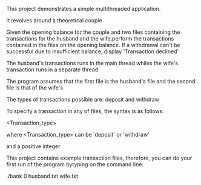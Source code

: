 This project demonstrates a simple multithreaded application.

It revolves around a theoretical couple

Given the opening balance for the couple and two files containing the transactions for the husband and the wife,perform the transactions contained in the files on the opening balance.
If a withdrawal can't be successful due to insufficient balance, display 'Transaction declined'

The husband's transactions runs in the main thread whiles the wife's transaction runs in a separate thread

The program assumes that the first file is the husband's file and the second file is that of the wife's

The types of transactions possible are: deposit and withdraw

To specify a transaction in any of files, the syntax is as follows:

<Transaction_type> <amount>

where <Transaction_type> can be 'deposit' or 'withdraw'

and <amount> a positive integer

This project contains example transaction files, therefore, you can do your first run of the program bytyping on the command line:

./bank 0 husband.txt wife.txt
